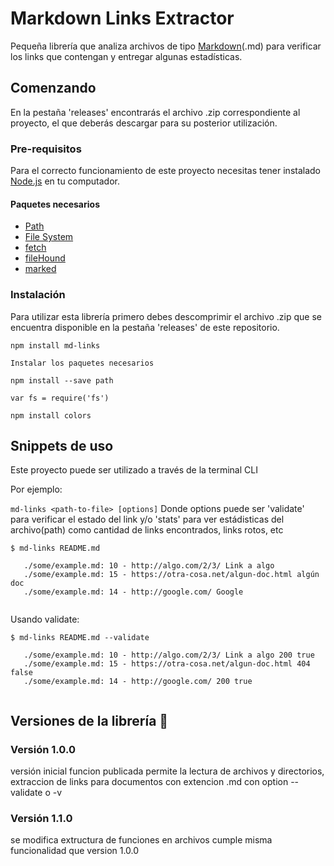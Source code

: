 # Markdown Links Extractor


Pequeña librería que analiza archivos de tipo [Markdown](https://es.wikipedia.org/wiki/Markdown)(.md) para verificar los links que contengan y entregar algunas estadísticas.

## Comenzando 

En la pestaña 'releases' encontrarás el archivo .zip correspondiente al proyecto, el que deberás descargar para su posterior utilización.

### Pre-requisitos 

Para el correcto funcionamiento de este proyecto necesitas tener instalado [Node.js](https://nodejs.org/) en tu computador. 

#### Paquetes necesarios 

- [Path](https://nodejs.org/api/path.html)
- [File System](https://nodejs.org/api/fs.html)
- [fetch](https://www.npmjs.com/package/fetch)
- [fileHound](https://www.npmjs.com/package/filehound)
- [marked](https://www.npmjs.com/package/marked)

### Instalación 

Para utilizar esta librería primero debes descomprimir el archivo .zip que se encuentra disponible en la pestaña 'releases' de este repositorio.

```
npm install md-links
```

```
Instalar los paquetes necesarios

```
```
npm install --save path

```

```
var fs = require('fs')

```

```
npm install colors
```


## Snippets de uso 

Este proyecto puede ser utilizado a través de la terminal CLI

Por ejemplo:

`md-links <path-to-file> [options]`
Donde options puede ser 'validate' para verificar el estado del link y/o 'stats' para ver estádisticas del archivo(path) como cantidad de links encontrados, links rotos, etc 

```
$ md-links README.md
 
   ./some/example.md: 10 - http://algo.com/2/3/ Link a algo
   ./some/example.md: 15 - https://otra-cosa.net/algun-doc.html algún doc
   ./some/example.md: 14 - http://google.com/ Google
 
```
Usando validate:

```
$ md-links README.md --validate
 
   ./some/example.md: 10 - http://algo.com/2/3/ Link a algo 200 true
   ./some/example.md: 15 - https://otra-cosa.net/algun-doc.html 404 false
   ./some/example.md: 14 - http://google.com/ 200 true
 
```

## Versiones de la librería 📄

### Versión 1.0.0
versión inicial funcion publicada permite la lectura de archivos  y directorios, extraccion de links para documentos con extencion .md 
con option --validate o -v
<!-- Versión inicial con todas las características básicas. Se incluye la opción de validar links (--validate) y ver estadísticas básicas (--stats) -->
### Versión 1.1.0
se modifica extructura de funciones en archivos cumple misma funcionalidad que version 1.0.0






